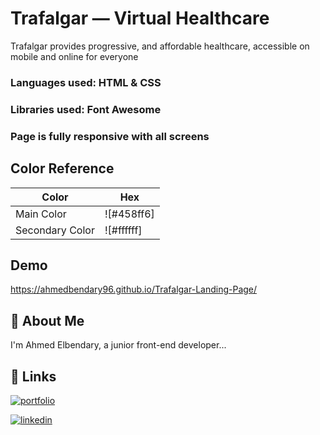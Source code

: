 
# Trafalgar — Virtual Healthcare

Trafalgar provides progressive, and affordable healthcare, accessible on
mobile and online for everyone

### Languages used: HTML & CSS
### Libraries used: Font Awesome
### Page is fully responsive with all screens


## Color Reference

| Color             | Hex                                                                |
| --------------- | ---------- |
| Main Color      | ![#458ff6] |
| Secondary Color | ![#ffffff] |



## Demo

https://ahmedbendary96.github.io/Trafalgar-Landing-Page/


## 🚀 About Me
I'm Ahmed Elbendary, a junior front-end developer...


## 🔗 Links
[![portfolio](https://img.shields.io/badge/my_portfolio-000?style=for-the-badge&logo=ko-fi&logoColor=white)](https://github.com/ahmedbendary96)

[![linkedin](https://img.shields.io/badge/linkedin-0A66C2?style=for-the-badge&logo=linkedin&logoColor=white)](https://www.linkedin.com/in/ahmed-elbendary-895639233/)


